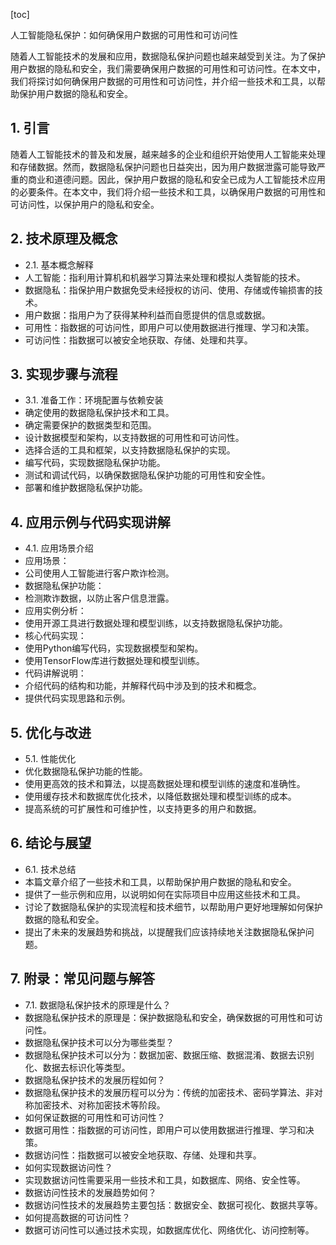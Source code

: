 
[toc]                    
                
                
人工智能隐私保护：如何确保用户数据的可用性和可访问性

随着人工智能技术的发展和应用，数据隐私保护问题也越来越受到关注。为了保护用户数据的隐私和安全，我们需要确保用户数据的可用性和可访问性。在本文中，我们将探讨如何确保用户数据的可用性和可访问性，并介绍一些技术和工具，以帮助保护用户数据的隐私和安全。

## 1. 引言

随着人工智能技术的普及和发展，越来越多的企业和组织开始使用人工智能来处理和存储数据。然而，数据隐私保护问题也日益突出，因为用户数据泄露可能导致严重的商业和道德问题。因此，保护用户数据的隐私和安全已成为人工智能技术应用的必要条件。在本文中，我们将介绍一些技术和工具，以确保用户数据的可用性和可访问性，以保护用户的隐私和安全。

## 2. 技术原理及概念

- 2.1. 基本概念解释
- 人工智能：指利用计算机和机器学习算法来处理和模拟人类智能的技术。
- 数据隐私：指保护用户数据免受未经授权的访问、使用、存储或传输损害的技术。
- 用户数据：指用户为了获得某种利益而自愿提供的信息或数据。
- 可用性：指数据的可访问性，即用户可以使用数据进行推理、学习和决策。
- 可访问性：指数据可以被安全地获取、存储、处理和共享。

## 3. 实现步骤与流程

- 3.1. 准备工作：环境配置与依赖安装
- 确定使用的数据隐私保护技术和工具。
- 确定需要保护的数据类型和范围。
- 设计数据模型和架构，以支持数据的可用性和可访问性。
- 选择合适的工具和框架，以支持数据隐私保护的实现。
- 编写代码，实现数据隐私保护功能。
- 测试和调试代码，以确保数据隐私保护功能的可用性和安全性。
- 部署和维护数据隐私保护功能。

## 4. 应用示例与代码实现讲解

- 4.1. 应用场景介绍
- 应用场景：
- 公司使用人工智能进行客户欺诈检测。
- 数据隐私保护功能：
- 检测欺诈数据，以防止客户信息泄露。
- 应用实例分析：
- 使用开源工具进行数据处理和模型训练，以支持数据隐私保护功能。
- 核心代码实现：
- 使用Python编写代码，实现数据模型和架构。
- 使用TensorFlow库进行数据处理和模型训练。
- 代码讲解说明：
- 介绍代码的结构和功能，并解释代码中涉及到的技术和概念。
- 提供代码实现思路和示例。

## 5. 优化与改进

- 5.1. 性能优化
- 优化数据隐私保护功能的性能。
- 使用更高效的技术和算法，以提高数据处理和模型训练的速度和准确性。
- 使用缓存技术和数据库优化技术，以降低数据处理和模型训练的成本。
- 提高系统的可扩展性和可维护性，以支持更多的用户和数据。

## 6. 结论与展望

- 6.1. 技术总结
- 本篇文章介绍了一些技术和工具，以帮助保护用户数据的隐私和安全。
- 提供了一些示例和应用，以说明如何在实际项目中应用这些技术和工具。
- 讨论了数据隐私保护的实现流程和技术细节，以帮助用户更好地理解如何保护数据的隐私和安全。
- 提出了未来的发展趋势和挑战，以提醒我们应该持续地关注数据隐私保护问题。

## 7. 附录：常见问题与解答

- 7.1. 数据隐私保护技术的原理是什么？
- 数据隐私保护技术的原理是：保护数据隐私和安全，确保数据的可用性和可访问性。
- 数据隐私保护技术可以分为哪些类型？
- 数据隐私保护技术可以分为：数据加密、数据压缩、数据混淆、数据去识别化、数据去标识化等类型。
- 数据隐私保护技术的发展历程如何？
- 数据隐私保护技术的发展历程可以分为：传统的加密技术、密码学算法、非对称加密技术、对称加密技术等阶段。
- 如何保证数据的可用性和可访问性？
- 数据可用性：指数据的可访问性，即用户可以使用数据进行推理、学习和决策。
- 数据访问性：指数据可以被安全地获取、存储、处理和共享。
- 如何实现数据访问性？
- 实现数据访问性需要采用一些技术和工具，如数据库、网络、安全性等。
- 数据访问性技术的发展趋势如何？
- 数据访问性技术的发展趋势主要包括：数据安全、数据可视化、数据共享等。
- 如何提高数据的可访问性？
- 数据可访问性可以通过技术实现，如数据库优化、网络优化、访问控制等。

